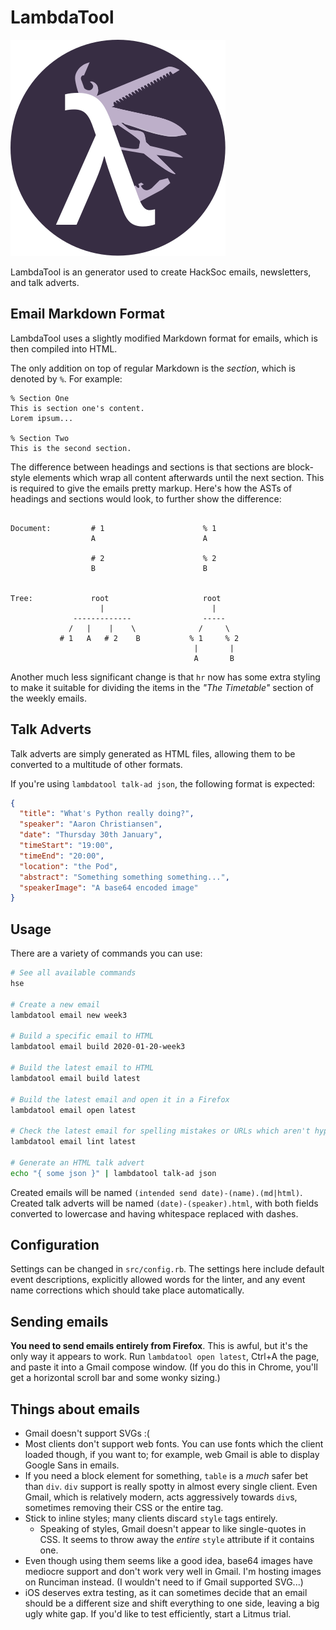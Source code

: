 # LambdaTool

![LambdaTool logo](logo/logo.svg)

LambdaTool is an generator used to create HackSoc emails, newsletters, and
talk adverts.

## Email Markdown Format
LambdaTool uses a slightly modified Markdown format for emails, which is then
compiled into HTML.

The only addition on top of regular Markdown is the _section_, which is denoted
by `%`. For example:

```
% Section One
This is section one's content.
Lorem ipsum...

% Section Two
This is the second section.

```

The difference between headings and sections is that sections are block-style
elements which wrap all content afterwards until the next section. This is
required to give the emails pretty markup. Here's how the ASTs of headings and
sections would look, to further show the difference:

```

Document:         # 1                      % 1
                  A                        A

                  # 2                      % 2
                  B                        B


Tree:             root                     root
                    |                        |
              -------------                -----
             /   |    |    \              /     \
           # 1   A   # 2    B           % 1     % 2
                                         |       | 
                                         A       B
```

Another much less significant change is that `hr` now has some extra styling
to make it suitable for dividing the items in the _"The Timetable"_ section of
the weekly emails.

## Talk Adverts

Talk adverts are simply generated as HTML files, allowing them to be converted
to a multitude of other formats.

If you're using `lambdatool talk-ad json`, the following format is expected:

```json
{
  "title": "What's Python really doing?",
  "speaker": "Aaron Christiansen",
  "date": "Thursday 30th January",
  "timeStart": "19:00",
  "timeEnd": "20:00",
  "location": "the Pod",
  "abstract": "Something something something...",
  "speakerImage": "A base64 encoded image"
}
```

## Usage

There are a variety of commands you can use:

```bash
# See all available commands
hse

# Create a new email
lambdatool email new week3

# Build a specific email to HTML
lambdatool email build 2020-01-20-week3

# Build the latest email to HTML
lambdatool email build latest

# Build the latest email and open it in a Firefox
lambdatool email open latest

# Check the latest email for spelling mistakes or URLs which aren't hyperlinked
lambdatool email lint latest

# Generate an HTML talk advert
echo "{ some json }" | lambdatool talk-ad json
```

Created emails will be named `(intended send date)-(name).(md|html)`. Created
talk adverts will be named `(date)-(speaker).html`, with both fields converted
to lowercase and having whitespace replaced with dashes.

## Configuration

Settings can be changed in `src/config.rb`. The settings here include default
event descriptions, explicitly allowed words for the linter, and any event
name corrections which should take place automatically.

## Sending emails

**You need to send emails entirely from Firefox**. This is awful, but it's the
only way it appears to work. Run `lambdatool open latest`, Ctrl+A the page, and paste
it into a Gmail compose window. (If you do this in Chrome, you'll get a
horizontal scroll bar and some wonky sizing.)

## Things about emails

- Gmail doesn't support SVGs :(
- Most clients don't support web fonts. You can use fonts which the client
    loaded though, if you want to; for example, web Gmail is able to display
    Google Sans in emails. 
- If you need a block element for something, `table` is a _much_ safer bet
    than `div`. `div` support is really spotty in almost every single
    client. Even Gmail, which is relatively modern, acts aggressively towards
    `div`s, sometimes removing their CSS or the entire tag.
- Stick to inline styles; many clients discard `style` tags entirely.
    - Speaking of styles, Gmail doesn't appear to like single-quotes in CSS. It
        seems to throw away the _entire_ `style` attribute if it contains one.
- Even though using them seems like a good idea, base64 images have mediocre 
    support and don't work very well in Gmail. I'm hosting images on Runciman 
    instead. (I wouldn't need to if Gmail supported SVG...)
- iOS deserves extra testing, as it can sometimes decide that an email should
    be a different size and shift everything to one side, leaving a big ugly
    white gap. If you'd like to test efficiently, start a Litmus trial.